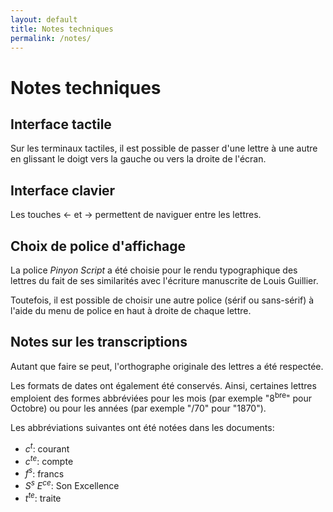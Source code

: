 ```yaml
---
layout: default
title: Notes techniques
permalink: /notes/
---
```


# Notes techniques



## Interface tactile

Sur les terminaux tactiles, il est possible de passer d'une lettre à une autre
en glissant le doigt vers la gauche ou vers la droite de l'écran.


## Interface clavier

Les touches ← et → permettent de naviguer entre les lettres.


## Choix de police d'affichage

La police *Pinyon Script* a été choisie pour le rendu typographique des lettres
du fait de ses similarités avec l'écriture manuscrite de Louis Guillier.

Toutefois, il est possible de choisir une autre police (sérif ou sans-sérif)
à l'aide du menu de police en haut à droite de chaque lettre.


## Notes sur les transcriptions

Autant que faire se peut, l'orthographe originale des lettres a été respectée.

Les formats de dates ont également été conservés. Ainsi, certaines lettres
emploient des formes abbréviées pour les mois (par exemple "8<sup>bre</sup>"
pour Octobre) ou pour les années (par exemple "/70" pour "1870").

Les abbréviations suivantes ont été notées dans les documents:

  - *c<sup>t</sup>*: courant
  - *c<sup>te</sup>*: compte
  - *f<sup>s</sup>*: francs
  - *S<sup>s</sup> E<sup>ce</sup>*: Son Excellence
  - *t<sup>te</sup>*: traite

